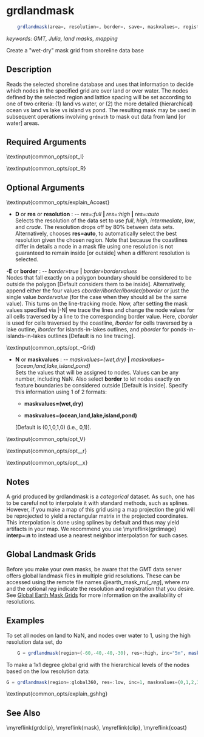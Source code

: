 # grdlandmask

```julia
	grdlandmask(area=, resolution=, border=, save=, maskvalues=, registration=, cores=)
```

*keywords: GMT, Julia, land masks, mapping*

Create a "wet-dry" mask grid from shoreline data base


Description
-----------

Reads the selected shoreline database and uses that information to decide which nodes in
the specified grid are over land or over water. The nodes defined by the selected region
and lattice spacing will be set according to one of two criteria: (1) land vs water, or (2)
the more detailed (hierarchical) ocean vs land vs lake vs island vs pond. The resulting mask
may be used in subsequent operations involving `grdmath` to mask out data from land [or water] areas.

Required Arguments
------------------

\textinput{common_opts/opt_I}

\textinput{common_opts/opt_R}

Optional Arguments
------------------

\textinput{common_opts/explain_Acoast}

- **D** or **res** or **resolution** : -- *res=:full* **|** *res=:high* **|** *res=:auto*\
   Selects the resolution of the data set to use *full*, *high*, *intermediate*, *low*,
   and *crude*. The resolution drops off by 80% between data sets. Alternatively, chooses
   **res=auto**, to automatically select the best resolution given the chosen region.
   Note that because the coastlines differ in details a node in a mask file using one
   resolution is not guaranteed to remain inside [or outside] when a different resolution is selected.

**-E** or **border** : -- *border=true* **|** *border=bordervalues*\
    Nodes that fall exactly on a polygon boundary should be
    considered to be outside the polygon [Default considers them to be inside].
    Alternatively, append either the four values *cborder/lborder/iborder/pborder*
    or just the single value *bordervalue* (for the case when they should all be the same value).
    This turns on the line-tracking mode. Now, after setting the mask values
    specified via |-N| we trace the lines and change the node values for all
    cells traversed by a line to the corresponding border value.  Here, *cborder*
    is used for cells traversed by the coastline, *lborder* for cells traversed
    by a lake outline, *iborder* for islands-in-lakes outlines, and *pborder* for
    ponds-in-islands-in-lakes outlines [Default is no line tracing].

\textinput{common_opts/opt_-Grid}

- **N** or **maskvalues** : -- *maskvalues=(wet,dry)* **|** *maskvalues=(ocean,land,lake,island,pond)*\
    Sets the values that will be assigned to nodes. Values can be any number, including
    NaN. Also select **border** to let nodes exactly on feature boundaries be
    considered outside [Default is inside]. Specify this information using 1 of 2 formats:

    - **maskvalues=(wet,dry)**

    - **maskvalues=(ocean,land,lake,island,pond)**

    [Default is (0,1,0,1,0) (i.e., 0,1)].

\textinput{common_opts/opt_V}

\textinput{common_opts/opt__r}

\textinput{common_opts/opt__x}

Notes
-----

A grid produced by grdlandmask is a *categorical* dataset. As such, one has to be careful
not to interpolate it with standard methods, such as splines. However, if you make a map
of this grid using a map projection the grid will be reprojected to yield a rectangular
matrix in the projected coordinates. This interpolation is done using splines by default
and thus may yield artifacts in your map. We recommend you use \myreflink{grdimage}
**interp=:n** to instead use a nearest neighbor interpolation for such cases.

Global Landmask Grids
---------------------

Before you make your own masks, be aware that the GMT data server offers global landmask
files in multiple grid resolutions. These can be accessed using the remote file names
@earth_mask_rru[_*reg*], where *rru* and the optional *reg* indicate the resolution and registration
that you desire. See [Global Earth Mask Grids](https://www.generic-mapping-tools.org/remote-datasets/earth-mask.html)
for more information on the availability of resolutions.

Examples
--------

To set all nodes on land to NaN, and nodes over water to 1, using the
high resolution data set, do

```julia
    G = grdlandmask(region=(-60,-40,-40,-30), res=:high, inc="5m", maskvalues(1,NaN))
```

To make a 1x1 degree global grid with the hierarchical levels of the
nodes based on the low resolution data:

```julia
G = grdlandmask(region=:global360, res=:low, inc=1, maskvalues=(0,1,2,3,4))
```

\textinput{common_opts/explain_gshhg}

See Also
--------

\myreflink{grdclip}, \myreflink{mask}, \myreflink{clip}, \myreflink{coast}
